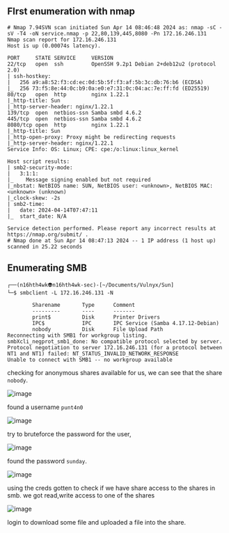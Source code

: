 ## FIrst enumeration with nmap 

```shell
# Nmap 7.94SVN scan initiated Sun Apr 14 08:46:48 2024 as: nmap -sC -sV -T4 -oN service.nmap -p 22,80,139,445,8080 -Pn 172.16.246.131
Nmap scan report for 172.16.246.131
Host is up (0.00074s latency).

PORT     STATE SERVICE     VERSION
22/tcp   open  ssh         OpenSSH 9.2p1 Debian 2+deb12u2 (protocol 2.0)
| ssh-hostkey: 
|   256 a9:a8:52:f3:cd:ec:0d:5b:5f:f3:af:5b:3c:db:76:b6 (ECDSA)
|_  256 73:f5:8e:44:0c:b9:0a:e0:e7:31:0c:04:ac:7e:ff:fd (ED25519)
80/tcp   open  http        nginx 1.22.1
|_http-title: Sun
|_http-server-header: nginx/1.22.1
139/tcp  open  netbios-ssn Samba smbd 4.6.2
445/tcp  open  netbios-ssn Samba smbd 4.6.2
8080/tcp open  http        nginx 1.22.1
|_http-title: Sun
|_http-open-proxy: Proxy might be redirecting requests
|_http-server-header: nginx/1.22.1
Service Info: OS: Linux; CPE: cpe:/o:linux:linux_kernel

Host script results:
| smb2-security-mode: 
|   3:1:1: 
|_    Message signing enabled but not required
|_nbstat: NetBIOS name: SUN, NetBIOS user: <unknown>, NetBIOS MAC: <unknown> (unknown)
|_clock-skew: -2s
| smb2-time: 
|   date: 2024-04-14T07:47:11
|_  start_date: N/A

Service detection performed. Please report any incorrect results at https://nmap.org/submit/ .
# Nmap done at Sun Apr 14 08:47:13 2024 -- 1 IP address (1 host up) scanned in 25.22 seconds
```


## Enumerating SMB 

```shell
┌──(n16hth4wk👽n16hth4wk-sec)-[~/Documents/Vulnyx/Sun]
└─$ smbclient -L 172.16.246.131 -N 

        Sharename       Type      Comment
        ---------       ----      -------
        print$          Disk      Printer Drivers
        IPC$            IPC       IPC Service (Samba 4.17.12-Debian)
        nobody          Disk      File Upload Path
Reconnecting with SMB1 for workgroup listing.
smbXcli_negprot_smb1_done: No compatible protocol selected by server.
Protocol negotiation to server 172.16.246.131 (for a protocol between NT1 and NT1) failed: NT_STATUS_INVALID_NETWORK_RESPONSE
Unable to connect with SMB1 -- no workgroup available
```
checking for anonymous shares available for us, we can see that the share `nobody`.  

![image](https://github.com/n16hth4wk07/n16hth4wk07.github.io/assets/87468669/1ec4ebf9-36d2-47a6-be72-1786f14f49a4)

found a username `punt4n0` 

![image](https://github.com/n16hth4wk07/n16hth4wk07.github.io/assets/87468669/6121381a-0bb4-48aa-9376-48a65067e319)

try to bruteforce the password for the user, 

![image](https://github.com/n16hth4wk07/n16hth4wk07.github.io/assets/87468669/eea2fea3-fcb6-4e47-b03d-8a39c07cb20c)

found the password `sunday`. 

![image](https://github.com/n16hth4wk07/n16hth4wk07.github.io/assets/87468669/743bf7ac-f167-4d6e-b8c7-89748926f5a8)

using the creds gotten to check if we have share access to the shares in smb. we got read,write access to one of the shares

![image](https://github.com/n16hth4wk07/n16hth4wk07.github.io/assets/87468669/c0b95659-f72e-47b7-87fc-56cb072be2f1)

login to download some file and uploaded a file into the share. 






